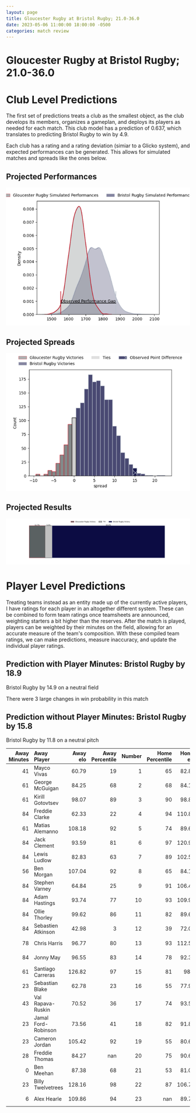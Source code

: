 ```yaml
---  
layout: page  
title: Gloucester Rugby at Bristol Rugby; 21.0-36.0  
date: 2023-05-06 11:00:00 18:00:00 -0500  
categories: match review  
---
```

# Gloucester Rugby at Bristol Rugby; 21.0-36.0

# Club Level Predictions


The first set of predictions treats a club as the smallest object, as the club develops its members, organizes a gameplan, and deploys its players as needed for each match. This club model has a prediction of 0.637, which translates to predicting Bristol Rugby to win by 4.9.

Each club has a rating and a rating deviation (simiar to a Glicko system), and expected performances can be generated. This allows for simulated matches and spreads like the ones below.
## Projected Performances


![Projected Performances](plots/performances_2023-05-06-BristolRugby-GloucesterRugby.png)
## Projected Spreads


![Projected Spreads](plots/spreads_2023-05-06-BristolRugby-GloucesterRugby.png)
## Projected Results


![Projected Results](plots/resultbar_2023-05-06-BristolRugby-GloucesterRugby.png)
# Player Level Predictions


Treating teams instead as an entity made up of the currently active players, I have ratings for each player in an altogether different system. These can be combined to form team ratings once teamsheets are announced, weighting starters a bit higher than the reserves. After the match is played, players can be weighted by their minutes on the field, allowing for an accurate measure of the team's composition. With these compiled team ratings, we can make predictions, measure inaccuracy, and update the individual player ratings.
## Prediction with Player Minutes: Bristol Rugby by 18.9


Bristol Rugby by 14.9 on a neutral field

There were 3 large changes in win probability in this match
## Prediction without Player Minutes: Bristol Rugby by 15.8


Bristol Rugby by 11.8 on a neutral pitch



|   Away Minutes | Away Player         |   Away elo |   Away Percentile |   Number |   Home Percentile |   Home elo | Home Player     |   Home Minutes |
|---------------:|:--------------------|-----------:|------------------:|---------:|------------------:|-----------:|:----------------|---------------:|
|             41 | Mayco Vivas         |      60.79 |                19 |        1 |                65 |      82.87 | Yann Thomas     |             60 |
|             61 | George McGuigan     |      84.25 |                68 |        2 |                68 |      84.16 | Harry Thacker   |             82 |
|             61 | Kirill Gotovtsev    |      98.07 |                89 |        3 |                90 |      98.82 | Kyle Sinckler   |             54 |
|             84 | Freddie Clarke      |      62.33 |                22 |        4 |                94 |     110.88 | Joe Batley      |             84 |
|             61 | Matias Alemanno     |     108.18 |                92 |        5 |                74 |      89.67 | Chris Vui       |             84 |
|             84 | Jack Clement        |      93.59 |                81 |        6 |                97 |     120.94 | Steven Luatua   |             72 |
|             84 | Lewis Ludlow        |      82.83 |                63 |        7 |                89 |     102.51 | Sam Jeffries    |             84 |
|             56 | Ben Morgan          |     107.04 |                92 |        8 |                65 |      84.17 | Fitz Harding    |             34 |
|             84 | Stephen Varney      |      64.84 |                25 |        9 |                91 |     106.45 | Harry Randall   |             64 |
|             84 | Adam Hastings       |      93.74 |                77 |       10 |                93 |     109.97 | AJ MacGinty     |             84 |
|             84 | Ollie Thorley       |      99.62 |                86 |       11 |                82 |      89.62 | Ioan Lloyd      |             69 |
|             84 | Sebastien Atkinson  |      42.98 |                 3 |       12 |                39 |      72.07 | James Williams  |             62 |
|             78 | Chris Harris        |      96.77 |                80 |       13 |                93 |     112.54 | Semi Radradra   |             84 |
|             84 | Jonny May           |      96.55 |                83 |       14 |                78 |      92.38 | Ratu Naulago    |             84 |
|             61 | Santiago Carreras   |     126.82 |                97 |       15 |                81 |      98.9  | Charles Piutau  |             84 |
|             23 | Sebastian Blake     |      62.78 |                23 |       16 |                55 |      77.96 | Will Capon      |              2 |
|             43 | Val Rapava-Ruskin   |      70.52 |                36 |       17 |                74 |      93.56 | Jake Woolmore   |             24 |
|             23 | Jamal Ford-Robinson |      73.56 |                41 |       18 |                82 |      91.83 | Max Lahiff      |             30 |
|             23 | Cameron Jordan      |     105.42 |                92 |       19 |                55 |      80.63 | Magnus Bradbury |             50 |
|             28 | Freddie Thomas      |      84.27 |               nan |       20 |                75 |      90.66 | Jake Heenan     |             12 |
|              0 | Ben Meehan          |      87.38 |                68 |       21 |                53 |      81.03 | Andy Uren       |             20 |
|             23 | Billy Twelvetrees   |     128.16 |                98 |       22 |                87 |     106.79 | Sam Bedlow      |             22 |
|              6 | Alex Hearle         |     109.86 |                94 |       23 |               nan |      89.75 | Piers O'Conor   |             15 |

